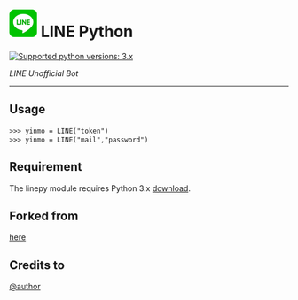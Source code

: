 
# ![logo](Cancel/LINE.png) LINE Python

 [![Supported python versions: 3.x](https://img.shields.io/badge/python-3.x-green.svg "Supported python versions: 3.x")](https://www.python.org/downloads/) 

*LINE Unofficial Bot* 

----

## Usage

```
>>> yinmo = LINE("token")
>>> yinmo = LINE("mail","password")
```

## Requirement

The linepy module requires Python 3.x  [download](https://www.python.org/downloads/). 


## Forked from
[here](https://github.com/rootmelo92118/cancelbot)

## Credits to
[@author](https://line.me/ti/p/3eamxoks_T)
